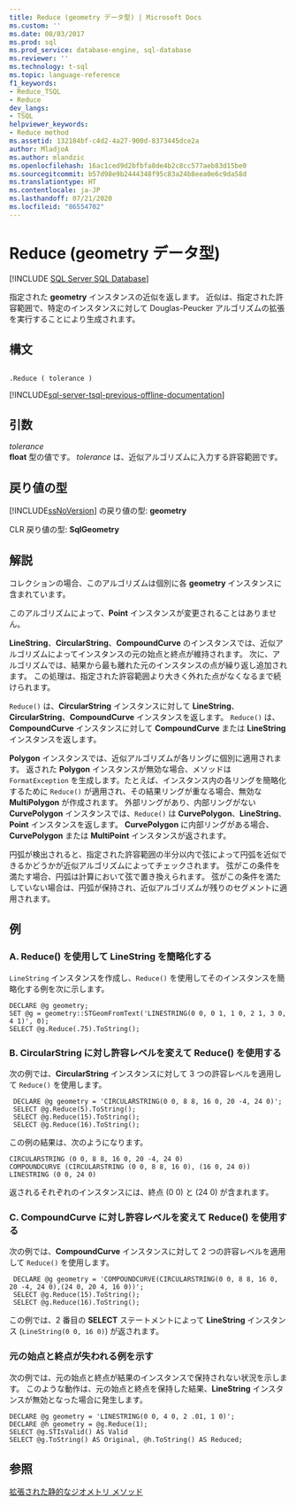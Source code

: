 ```yaml
---
title: Reduce (geometry データ型) | Microsoft Docs
ms.custom: ''
ms.date: 08/03/2017
ms.prod: sql
ms.prod_service: database-engine, sql-database
ms.reviewer: ''
ms.technology: t-sql
ms.topic: language-reference
f1_keywords:
- Reduce_TSQL
- Reduce
dev_langs:
- TSQL
helpviewer_keywords:
- Reduce method
ms.assetid: 132184bf-c4d2-4a27-900d-8373445dce2a
author: MladjoA
ms.author: mlandzic
ms.openlocfilehash: 16ac1ced9d2bfbfa8de4b2c8cc577aeb83d15be0
ms.sourcegitcommit: b57d98e9b2444348f95c83a24b8eea0e6c9da58d
ms.translationtype: HT
ms.contentlocale: ja-JP
ms.lasthandoff: 07/21/2020
ms.locfileid: "86554702"
---
```

# <a name="reduce-geometry-data-type"></a>Reduce (geometry データ型)
[!INCLUDE [SQL Server SQL Database](../../includes/applies-to-version/sql-asdb.md)]

指定された **geometry** インスタンスの近似を返します。 近似は、指定された許容範囲で、特定のインスタンスに対して Douglas-Peucker アルゴリズムの拡張を実行することにより生成されます。
  
## <a name="syntax"></a>構文  
  
```  
  
.Reduce ( tolerance )  
```  
  
[!INCLUDE[sql-server-tsql-previous-offline-documentation](../../includes/sql-server-tsql-previous-offline-documentation.md)]

## <a name="arguments"></a>引数
 *tolerance*  
 **float** 型の値です。 *tolerance* は、近似アルゴリズムに入力する許容範囲です。  
  
## <a name="return-types"></a>戻り値の型  
 [!INCLUDE[ssNoVersion](../../includes/ssnoversion-md.md)] の戻り値の型: **geometry**  
  
 CLR 戻り値の型: **SqlGeometry**  
  
## <a name="remarks"></a>解説  
 コレクションの場合、このアルゴリズムは個別に各 **geometry** インスタンスに含まれています。  
  
 このアルゴリズムによって、**Point** インスタンスが変更されることはありません。  
  
 **LineString**、**CircularString**、**CompoundCurve** のインスタンスでは、近似アルゴリズムによってインスタンスの元の始点と終点が維持されます。 次に、アルゴリズムでは、結果から最も離れた元のインスタンスの点が繰り返し追加されます。 この処理は、指定された許容範囲より大きく外れた点がなくなるまで続けられます。  
  
 `Reduce()` は、**CircularString** インスタンスに対して **LineString**、**CircularString**、**CompoundCurve** インスタンスを返します。  `Reduce()` は、**CompoundCurve** インスタンスに対して **CompoundCurve** または **LineString** インスタンスを返します。  
  
 **Polygon** インスタンスでは、近似アルゴリズムが各リングに個別に適用されます。 返された **Polygon** インスタンスが無効な場合、メソッドは `FormatException` を生成します。たとえば、インスタンス内の各リングを簡略化するために `Reduce()` が適用され、その結果リングが重なる場合、無効な **MultiPolygon** が作成されます。  外部リングがあり、内部リングがない **CurvePolygon** インスタンスでは、`Reduce()` は **CurvePolygon**、**LineString**、**Point** インスタンスを返します。  **CurvePolygon** に内部リングがある場合、**CurvePolygon** または **MultiPoint** インスタンスが返されます。  
  
 円弧が検出されると、指定された許容範囲の半分以内で弦によって円弧を近似できるかどうかが近似アルゴリズムによってチェックされます。 弦がこの条件を満たす場合、円弧は計算において弦で置き換えられます。 弦がこの条件を満たしていない場合は、円弧が保持され、近似アルゴリズムが残りのセグメントに適用されます。  
  
## <a name="examples"></a>例  
  
### <a name="a-using-reduce-to-simplify-a-linestring"></a>A. Reduce() を使用して LineString を簡略化する  
 `LineString` インスタンスを作成し、`Reduce()` を使用してそのインスタンスを簡略化する例を次に示します。  
  
```  
DECLARE @g geometry;  
SET @g = geometry::STGeomFromText('LINESTRING(0 0, 0 1, 1 0, 2 1, 3 0, 4 1)', 0);  
SELECT @g.Reduce(.75).ToString();  
```  
  
### <a name="b-using-reduce-with-varying-tolerance-levels-on-a-circularstring"></a>B. CircularString に対し許容レベルを変えて Reduce() を使用する  
 次の例では、**CircularString** インスタンスに対して 3 つの許容レベルを適用して `Reduce()` を使用します。  
  
```
 DECLARE @g geometry = 'CIRCULARSTRING(0 0, 8 8, 16 0, 20 -4, 24 0)'; 
 SELECT @g.Reduce(5).ToString(); 
 SELECT @g.Reduce(15).ToString(); 
 SELECT @g.Reduce(16).ToString();
 ```  
  
 この例の結果は、次のようになります。  
  
 ```
 CIRCULARSTRING (0 0, 8 8, 16 0, 20 -4, 24 0) 
 COMPOUNDCURVE (CIRCULARSTRING (0 0, 8 8, 16 0), (16 0, 24 0)) 
 LINESTRING (0 0, 24 0)
 ```  
  
 返されるそれぞれのインスタンスには、終点 (0 0) と (24 0) が含まれます。  
  
### <a name="c-using-reduce-with-varying-tolerance-levels-on-a-compoundcurve"></a>C. CompoundCurve に対し許容レベルを変えて Reduce() を使用する  
 次の例では、**CompoundCurve** インスタンスに対して 2 つの許容レベルを適用して `Reduce()` を使用します。  
  
```
 DECLARE @g geometry = 'COMPOUNDCURVE(CIRCULARSTRING(0 0, 8 8, 16 0, 20 -4, 24 0),(24 0, 20 4, 16 0))';  
 SELECT @g.Reduce(15).ToString();  
 SELECT @g.Reduce(16).ToString();
 ```  
  
 この例では、2 番目の **SELECT** ステートメントによって **LineString** インスタンス (`LineString(0 0, 16 0)`) が返されます。  
  
### <a name="showing-an-example-where-the-original-start-and-end-points-are-lost"></a>元の始点と終点が失われる例を示す  
 次の例では、元の始点と終点が結果のインスタンスで保持されない状況を示します。 このような動作は、元の始点と終点を保持した結果、**LineString** インスタンスが無効となった場合に発生します。  
  
```  
DECLARE @g geometry = 'LINESTRING(0 0, 4 0, 2 .01, 1 0)';  
DECLARE @h geometry = @g.Reduce(1);  
SELECT @g.STIsValid() AS Valid  
SELECT @g.ToString() AS Original, @h.ToString() AS Reduced;  
```  
  
## <a name="see-also"></a>参照  
 [拡張された静的なジオメトリ メソッド](../../t-sql/spatial-geometry/extended-static-geometry-methods.md)  
  
